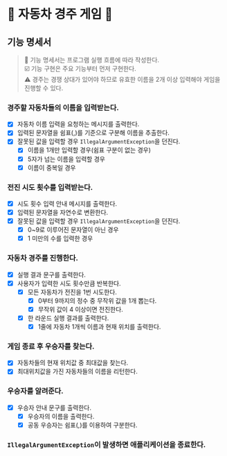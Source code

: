 # 🚗 자동차 경주 게임 🏁

## 기능 명세서

> 📝 기능 명세서는 프로그램 실행 흐름에 따라 작성한다.<br/>
> ☑️ 기능 구현은 주요 기능부터 먼저 구현한다.<br/>
> ⚠️ 경주는 경쟁 상대가 있어야 하므로 유효한 이름을 2개 이상 입력해야 게임을 진행할 수 있다.

### 경주할 자동차들의 이름을 입력받는다.

- [X] 자동차 이름 입력을 요청하는 메시지를 출력한다.
- [X] 입력된 문자열을 쉼표(,)를 기준으로 구분해 이름을 추출한다.
- [X] 잘못된 값을 입력할 경우 `IllegalArgumentException`을 던진다.
    - [X] 이름을 1개만 입력할 경우(쉼표 구분이 없는 경우)
    - [X] 5자가 넘는 이름을 입력할 경우
    - [X] 이름이 중복일 경우

### 전진 시도 횟수를 입력받는다.

- [X] 시도 횟수 입력 안내 메시지를 출력한다.
- [X] 입력된 문자열을 자연수로 변환한다.
- [X] 잘못된 값을 입력할 경우 `IllegalArgumentException`을 던진다.
    - [X] 0~9로 이루어진 문자열이 아닌 경우
    - [X] 1 미만의 수를 입력한 경우

### 자동차 경주를 진행한다.

- [X] 실행 결과 문구를 출력한다.
- [X] 사용자가 입력한 시도 횟수만큼 반복한다.
    - [X] 모든 자동차가 전진을 1번 시도한다.
        - [X] 0부터 9까지의 정수 중 무작위 값을 1개 뽑는다.
        - [X] 무작위 값이 4 이상이면 전진한다.
    - [X] 한 라운드 실행 결과를 출력한다.
        - [X] 1줄에 자동차 1개씩 이름과 현재 위치를 출력한다.

### 게임 종료 후 우승자를 찾는다.

- [X] 자동차들의 현재 위치값 중 최대값을 찾는다.
- [X] 최대위치값을 가진 자동차들의 이름을 리턴한다.

### 우승자를 알려준다.

- [X] 우승자 안내 문구를 출력한다.
    - [X] 우승자의 이름을 출력한다.
    - [X] 공동 우승자는 쉼표(,)를 이용하여 구분한다.

### `IllegalArgumentException`이 발생하면 애플리케이션을 종료한다.